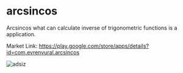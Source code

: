 # arcsincos
Arcsincos what can calculate  inverse of trigonometric functions is a application.

Market Link: https://play.google.com/store/apps/details?id=com.evrenvural.arcsincos


![adsiz](https://user-images.githubusercontent.com/45872638/52004949-8175e080-24d9-11e9-8a36-2c485cc5e47c.png)
